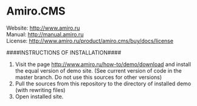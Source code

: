Amiro.CMS 
========
Website: http://www.amiro.ru   
Manual: http://manual.amiro.ru   
License: http://www.amiro.ru/product/amiro.cms/buy/docs/license   
   
     
####INSTRUCTIONS OF INSTALLATION####
1.	Visit the page http://www.amiro.ru/how-to/demo/download and install the equal version of demo site. (See current version of code in the master branch. Do not use this sources for other versions)   
2.	Pull the sources from this repository to the directory of installed demo (with rewriting files)   
3.	Open installed site.   
